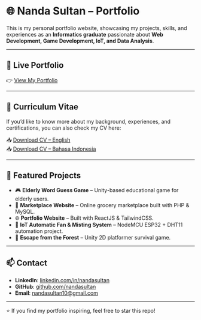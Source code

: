 # 🌐 Nanda Sultan – Portfolio

This is my personal portfolio website, showcasing my projects, skills, and experiences as an **Informatics graduate** passionate about **Web Development, Game Development, IoT, and Data Analysis**.  

---

## 🔗 Live Portfolio
👉 [View My Portfolio](https://nandasultan.github.io/nanda-portofolio/)  

---

## 📄 Curriculum Vitae
If you’d like to know more about my background, experiences, and certifications, you can also check my CV here:  

📥 [Download CV – English](https://nandasultan.github.io/nanda-portofolio/assets/CV-ANANDA-SULTAN.pdf)  
📥 [Download CV – Bahasa Indonesia](https://nandasultan.github.io/nanda-portofolio/assets/CV-ATS-ANANDA.pdf)  

---

## 📂 Featured Projects
- 🎮 **Elderly Word Guess Game** – Unity-based educational game for elderly users.  
- 🛒 **Marketplace Website** – Online grocery marketplace built with PHP & MySQL.  
- 🌐 **Portfolio Website** – Built with ReactJS & TailwindCSS.  
- 🔌 **IoT Automatic Fan & Misting System** – NodeMCU ESP32 + DHT11 automation project.  
- 🌲 **Escape from the Forest** – Unity 2D platformer survival game.  

---

## 📫 Contact
- **LinkedIn**: [linkedin.com/in/nandasultan](https://www.linkedin.com/in/nandasultan)  
- **GitHub**: [github.com/nandasultan](https://github.com/nandasultan)  
- **Email**: nandasultan10@gmail.com  

---

⭐️ If you find my portfolio inspiring, feel free to star this repo!
